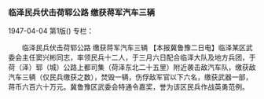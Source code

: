 ### 临泽民兵伏击荷郓公路  缴获蒋军汽车三辆

1947-04-04
第1版()
专栏：

　　临泽民兵伏击荷郓公路
    缴获蒋军汽车三辆
    【本报冀鲁豫二日电】临泽某区武委会主任窦兴彬同志，率领民兵十二人，于三月六日配合临泽大队及地方兵团，于荷（泽）郓（城）公路上都司集（荷泽东北二十五里）附近袭击敌汽车队，缴获敌汽车三辆（仅民兵缴获之数），焚毁一辆，伤俘敌军官以下六名，缴获武器一部，蒋币六百六十万元。冀鲁豫区武委会特通令嘉奖，誉为该区民兵作战英勇范例。
